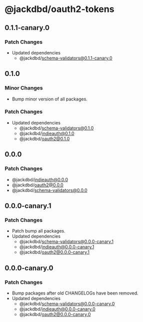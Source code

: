 # @jackdbd/oauth2-tokens

## 0.1.1-canary.0

### Patch Changes

- Updated dependencies
  - @jackdbd/schema-validators@0.1.1-canary.0

## 0.1.0

### Minor Changes

- Bump minor version of all packages.

### Patch Changes

- Updated dependencies
  - @jackdbd/schema-validators@0.1.0
  - @jackdbd/indieauth@0.1.0
  - @jackdbd/oauth2@0.1.0

## 0.0.0

### Patch Changes

- @jackdbd/indieauth@0.0.0
- @jackdbd/oauth2@0.0.0
- @jackdbd/schema-validators@0.0.0

## 0.0.0-canary.1

### Patch Changes

- Patch bump all packages.
- Updated dependencies
  - @jackdbd/schema-validators@0.0.0-canary.1
  - @jackdbd/indieauth@0.0.0-canary.1
  - @jackdbd/oauth2@0.0.0-canary.1

## 0.0.0-canary.0

### Patch Changes

- Bump packages after old CHANGELOGs have been removed.
- Updated dependencies
  - @jackdbd/schema-validators@0.0.0-canary.0
  - @jackdbd/indieauth@0.0.0-canary.0
  - @jackdbd/oauth2@0.0.0-canary.0
